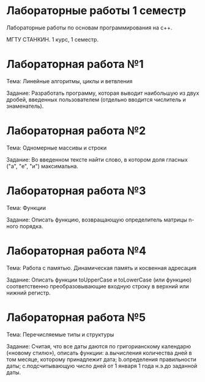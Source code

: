 # Лабораторные работы 1 семестр
Лабораторные работы по основам программирования на c++.

МГТУ СТАНКИН. 1 курс, 1 семестр.

# Лабораторная работа №1
Тема: Линейные алгоритмы, циклы и ветвления

Задание: Разработать программу, которая выводит наибольшую из двух дробей, введенных пользователем (отдельно вводится числитель и знаменатель).

# Лабораторная работа №2
Тема: Одномерные массивы и строки

Задание: Во введенном тексте найти слово, в котором доля гласных ("а", "е", "и") максимальна.

# Лабораторная работа №3
Тема: Функции

Задание: Описать функцию, возвращающую определитель матрицы n-ного порядка.

# Лабораторная работа №4
Тема: Работа с памятью. Динамическая память и косвенная адресация

Задание: Описать функции toUpperCase и toLowerCase (или функцию) соответственно преобразовывающие входную строку в верхний или нижний регистр.

# Лабораторная работа №5
Тема: Перечисляемые типы и структуры

Задание: Считая, что все даты даются по григорианскому календарю («новому стилю»), описать функции: a.вычисления количества дней в том месяце, которому принадлежит дата; b.определения правильности даты; c.подсчитывающую число дней от 1 января 1 года н.э.до заданной даты.
